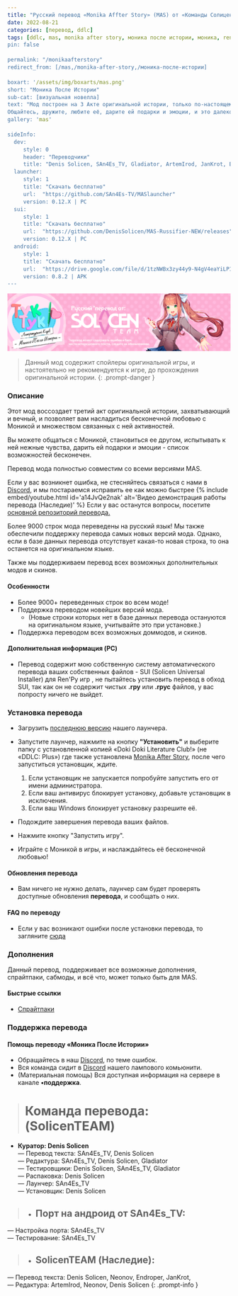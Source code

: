 ```yaml
---
title: "Русский перевод «Monika Affter Story» (MAS) от «Команды Солицена»"
date: 2022-08-21
categories: [перевод, ddlc]
tags: [ddlc, mas, monika after story, моника после истории, моника, ren'py]
pin: false

permalink: "/monikaafterstory"
redirect_from: [/mas,/monika-after-story,/моника-после-истории]

boxart: '/assets/img/boxarts/mas.png'
short: "Моника После Истории"
sub-cat: [визуальная новелла]
text: "Мод построен на 3 Акте оригинальной истории, только по-настоящему вечном, и симулирует вечную любовь с Моникой и различные активности связанные с ней.
Общайтесь, дружите, любите её, дарите ей подарки и эмоции, и это далеко не весь список."
gallery: 'mas'

sideInfo:
  dev:
     style: 0
     header: "Переводчики"
     title: "Denis Solicen, SAn4Es_TV, Gladiator, ArtemIrod, JanKrot, Endroper, Neonov"
  launcher:
     style: 1
     title: "Скачать бесплатно"
     url:  "https://github.com/SAn4Es-TV/MASlauncher"
     version: 0.12.X | PC
  sui:
     style: 1
     title: "Скачать бесплатно"
     url:  "https://github.com/DenisSolicen/MAS-Russifier-NEW/releases"
     version: 0.12.X | PC
  android:
     style: 1
     title: "Скачать бесплатно"
     url:  "https://drive.google.com/file/d/1tzNWBx3zy44y9-N4gV4eaYiLP1E8Nxiv/view?usp=sharing"
     version: 0.8.2 | APK
---
```

![Перевод Monika After Story от Команды Солицена | Перевод Моники После Истории от Солицена](https://raw.githubusercontent.com/DenisSolicen/MAS-Russifier-NEW/main/img/MAS-Banner-SolicenTEAM.png)
> Данный мод содержит спойлеры оригинальной игры, и настоятельно не рекомендуется к игре, до прохождения оригинальной истории.
{: .prompt-danger }

### Описание
Этот мод воссоздает третий акт оригинальной истории, захватывающий и вечный, и позволяет вам насладиться бесконечной любовью с Моникой и множеством связанных с ней активностей.

Вы можете общаться с Моникой, становиться ее другом, испытывать к ней нежные чувства, дарить ей подарки и эмоции - список возможностей бесконечен.

Перевод мода полностью совместим со всеми версиями MAS.

Если у вас возникнет ошибка, не стесняйтесь связаться с нами в [Discord](https://discord.gg/x2YHXwB), и мы постараемся исправить ее как можно быстрее
{% include embed/youtube.html id='a14JvQe2nak' alt='Видео демонстрация работы перевода (Наследие)' %}
Если у вас останутся вопросы, посетите [основной репозиторий перевода.](https://github.com/DenisSolicen/MAS-Russifier-NEW)

Более 9000 строк мода переведены на русский язык! Мы также обеспечили поддержку перевода самых новых версий мода.
Однако, если в базе данных перевода отсутствует какая-то новая строка, то она останется на оригинальном языке.

Также мы поддерживаем перевод всех возможных дополнительных модов и скинов.

#### Особенности
* Более 9000+ переведенных строк во всем моде!
* Поддержка переводом новейших версий мода. 
  * (Новые строки которых нет в базе данных перевода остануются на оригинальном языке, учитывайте это при установке.)
* Поддержка переводом всех возможных доммодов, и скинов. 

#### Дополнительная информация (PC)
* Перевод содержит мою собственную систему автоматического перевода ваших собственных файлов - SUI (Solicen Universal Installer) для Ren'Py игр , не пытайтесь установить перевод в обход SUI, так как он не содержит чистых **.rpy** или **.rpyc** файлов, у вас попросту ничего не выйдет.

### Установка перевода
* Загрузить [последнюю версию](https://github.com/SAn4Es-TV/MASlauncher/releases) нашего лаунчера.
* Запустите лаунчер, нажмите на кнопку **"Установить"** и выберите папку с установленной копией «Doki Doki Literature Club!» (не «DDLC: Plus») где также установлена [Monika After Story](https://www.monikaafterstory.com/), после чего запуститься установщик, ждите.
  1. Если установщик не запускается попробуйте запустить его от имени администратора. <br>
  2. Если ваш антивирус блокирует установку, добавьте установщик в исключения. <br>
  3. Если ваш Windows блокирует установку разрешите её. <br>

* Подождите завершения перевода ваших файлов.
* Нажмите кнопку "Запустить игру".
* Играйте с Моникой в игры, и наслаждайтесь её бесконечной любовью!

#### Обновления перевода
* Вам ничего не нужно делать, лаунчер сам будет проверять доступные обновления **перевода**, и сообщать о них.

#### FAQ по переводу
* Если у вас возникают ошибки после установки перевода, то загляните [сюда](https://github.com/DenisSolicen/MAS-Russifier-NEW/blob/main/FAQ.md)

### Дополнения
Данный перевод, поддерживает все возможные дополнения, спрайтпаки, сабмоды, и всё что, может только быть для MAS.

#### Быстрые ссылки
* [Спрайтпаки](https://github.com/Monika-After-Story/MonikaModDev/releases/download/v0.12.12/spritepacks.zip)

### Поддержка перевода

#### Помощь переводу «Моника После Истории»
* Обращайтесь в наш [Discord](https://discord.gg/x2YHXwB), по теме ошибок.
* Вся команда сидит в [Discord](https://discord.gg/x2YHXwB) нашего лампового комьюнити.
* (Материальная помощь) Вся доступная информация на сервере в канале **•поддержка**.
 

> # **Команда перевода: (SolicenTEAM)**
* **Куратор: Denis Solicen** 
<br> — Перевод текста: SAn4Es_TV, Denis Solicen
<br> — Редактура: SAn4Es_TV, Denis Solicen, Gladiator
<br> — Тестировщики: Denis Solicen, SAn4Es_TV, Gladiator
<br> — Распаковка: Denis Solicen
<br> — Лаунчер: SAn4Es_TV
<br> — Установщик: Denis Solicen
> * ## **Порт на андроид от SAn4Es_TV:**
— Настройка порта: SAn4Es_TV
<br> — Тестирование: SAn4Es_TV
> * ## **SolicenTEAM (Наследие):**
— Перевод текста: Denis Solicen,  Neonov, Endroper, JanKrot,
<br> — Редактура: ArtemIrod, Neonov, Denis Solicen
{: .prompt-info }